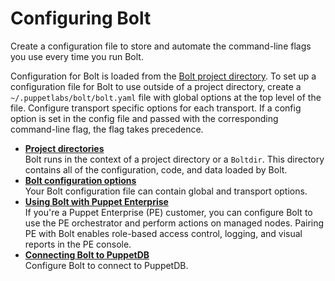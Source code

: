 # Configuring Bolt

Create a configuration file to store and automate the command-line flags you use every time you run Bolt.

Configuration for Bolt is loaded from the [Bolt project directory](bolt_project_directories.md#). To set up a configuration file for Bolt to use outside of a project directory, create a `~/.puppetlabs/bolt/bolt.yaml` file with global options at the top level of the file. Configure transport specific options for each transport. If a config option is set in the config file and passed with the corresponding command-line flag, the flag takes precedence.

-   **[Project directories](bolt_project_directories.md#)**  
 Bolt runs in the context of a project directory or a `Boltdir`. This directory contains all of the configuration, code, and data loaded by Bolt.
-   **[Bolt configuration options](bolt_configuration_options.md)**  
Your Bolt configuration file can contain global and transport options.
-   **[Using Bolt with Puppet Enterprise](bolt_configure_orchestrator.md)**  
If you're a Puppet Enterprise \(PE\) customer, you can configure Bolt to use the PE orchestrator and perform actions on managed nodes. Pairing PE with Bolt enables role-based access control, logging, and visual reports in the PE console.
-   **[Connecting Bolt to PuppetDB](bolt_connect_puppetdb.md)**  
Configure Bolt to connect to PuppetDB.

